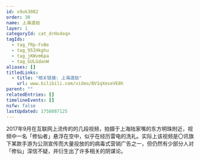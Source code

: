 ```yaml
---
id: x9uk3082
order: 30
name: 上海渡劫
layer: 1
categoryId: cat_drHx4oqn
tagIds:
  - tag_fRp-FvBe
  - tag_95IHkghu
  - tag_jKWvm6pa
  - tag_GULGdanW
aliases: []
titledLinks:
  - title: "相关链接: 上海渡劫"
    url: www.bilibili.com/video/BV1qXeseVE8h
parent: ""
relatedEntries: []
timelineEvents: []
nsfw: false
lastUpdated: 1758087125
---
```


2017年9月在互联网上流传的的几段视频，拍摄于上海陆家嘴的东方明珠附近，视频中一名「修仙者」悬浮在空中，似乎在经历雷电的洗礼。实际上该视频是〇讯旗下某款手游为公测宣传而大量投放的的病毒式营销广告之一，但仍然有少部分人对「修仙」深信不疑，并衍生出了许多相关的阴谋论。